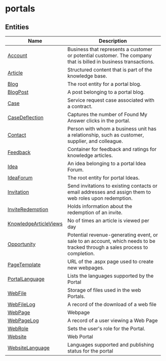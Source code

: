 
# portals


## Entities

|Name|Description|
|---|---|
|[Account](Account.cdm.json)|Business that represents a customer or potential customer. The company that is billed in business transactions.  |
|[Article](Article.cdm.json)|Structured content that is part of the knowledge base.  |
|[Blog](Blog.cdm.json)|The root entity for a portal blog.  |
|[BlogPost](BlogPost.cdm.json)|A post belonging to a portal blog.  |
|[Case](Case.cdm.json)|Service request case associated with a contract.  |
|[CaseDeflection](CaseDeflection.cdm.json)|Captures the number of Found My Answer clicks in the portal.  |
|[Contact](Contact.cdm.json)|Person with whom a business unit has a relationship, such as customer, supplier, and colleague.  |
|[Feedback](Feedback.cdm.json)|Container for feedback and ratings for knowledge articles.  |
|[Idea](Idea.cdm.json)|An idea belonging to a portal Idea Forum.  |
|[IdeaForum](IdeaForum.cdm.json)|The root entity for portal Ideas.  |
|[Invitation](Invitation.cdm.json)|Send invitations to existing contacts or email addresses and assign them to web roles upon redemption.  |
|[InviteRedemption](InviteRedemption.cdm.json)|Holds information about the redemption of an invite.  |
|[KnowledgeArticleViews](KnowledgeArticleViews.cdm.json)|No of times an article is viewed per day  |
|[Opportunity](Opportunity.cdm.json)|Potential revenue-generating event, or sale to an account, which needs to be tracked through a sales process to completion.  |
|[PageTemplate](PageTemplate.cdm.json)|URL of the .aspx page used to create new webpages.  |
|[PortalLanguage](PortalLanguage.cdm.json)|Lists the languages supported by the Portal  |
|[WebFile](WebFile.cdm.json)|Storage of files used in the web Portals.  |
|[WebFileLog](WebFileLog.cdm.json)|A record of the download of a web file  |
|[WebPage](WebPage.cdm.json)|Webpage  |
|[WebPageLog](WebPageLog.cdm.json)|A record of a user viewing a Web Page  |
|[WebRole](WebRole.cdm.json)|Sets the user's role for the Portal.  |
|[Website](Website.cdm.json)|Web Portal  |
|[WebsiteLanguage](WebsiteLanguage.cdm.json)|Languages supported and publishing status for the portal  |
